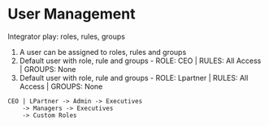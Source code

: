 # User Management

Integrator play: roles, rules, groups

1. A user can be assigned to roles, rules and groups
2. Default user with role, rule and groups - ROLE: CEO | RULES: All Access |  GROUPS: None
3. Default user with role, rule and groups - ROLE: Lpartner | RULES: All Access | GROUPS: None

```
CEO | LPartner -> Admin -> Executives
    -> Managers -> Executives
    -> Custom Roles
```
